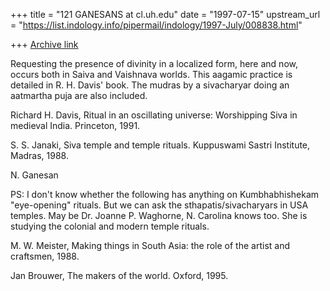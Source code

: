 +++
title = "121 GANESANS at cl.uh.edu"
date = "1997-07-15"
upstream_url = "https://list.indology.info/pipermail/indology/1997-July/008838.html"

+++
[Archive link](https://list.indology.info/pipermail/indology/1997-July/008838.html)


Requesting the presence of divinity in a localized form, here
and now, occurs both in Saiva and Vaishnava worlds.
This aagamic practice is detailed in R. H. Davis' book.
The mudras by a sivacharyar doing an aatmartha puja are also included.

Richard H. Davis, Ritual in an oscillating universe: Worshipping
Siva in medieval India. Princeton, 1991.

S. S. Janaki, Siva temple and temple rituals.
Kuppuswami Sastri Institute, Madras, 1988.

N. Ganesan

PS:
I don't know whether the following has anything on Kumbhabhishekam
"eye-opening" rituals. But we can ask the sthapatis/sivacharyars in USA temples.
May be Dr. Joanne P. Waghorne, N. Carolina knows too. She is studying the
colonial and modern temple rituals.

M. W. Meister, Making things in South Asia: the role of the artist
and craftsmen, 1988.

Jan Brouwer, The makers of the world. Oxford, 1995.






